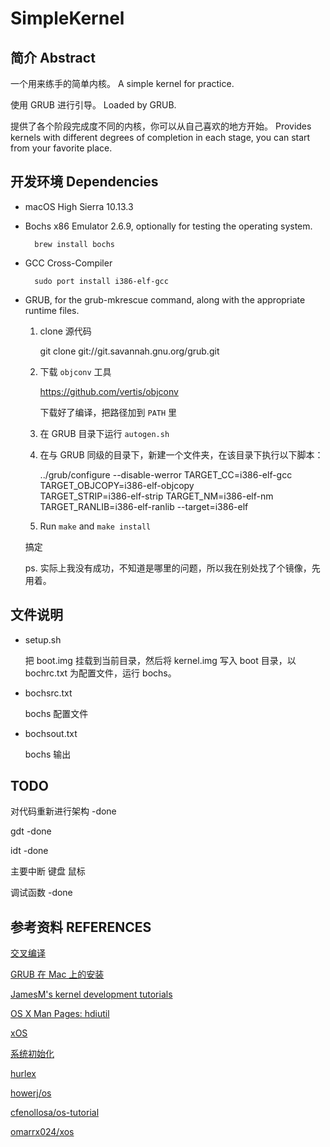 
# SimpleKernel

## 简介 Abstract

一个用来练手的简单内核。
A simple kernel for practice.

使用 GRUB 进行引导。
Loaded by GRUB.


提供了各个阶段完成度不同的内核，你可以从自己喜欢的地方开始。
Provides kernels with different degrees of completion in each stage, you can start from your favorite place.

## 开发环境 Dependencies

- macOS High Sierra 10.13.3
- Bochs x86 Emulator 2.6.9, optionally for testing the operating system.

        brew install bochs

- GCC Cross-Compiler

        sudo port install i386-elf-gcc

- GRUB, for the grub-mkrescue command, along with the appropriate runtime files.

    1. clone 源代码

        git clone git://git.savannah.gnu.org/grub.git

    2.  下载 `objconv` 工具

        https://github.com/vertis/objconv
        
        下载好了编译，把路径加到 `PATH` 里
    3. 在 GRUB 目录下运行 `autogen.sh`
    4. 在与 GRUB 同级的目录下，新建一个文件夹，在该目录下执行以下脚本：

        ../grub/configure --disable-werror TARGET_CC=i386-elf-gcc TARGET_OBJCOPY=i386-elf-objcopy \
        TARGET_STRIP=i386-elf-strip TARGET_NM=i386-elf-nm TARGET_RANLIB=i386-elf-ranlib --target=i386-elf
          
    5. Run `make` and `make install`

    搞定

    ps. 实际上我没有成功，不知道是哪里的问题，所以我在别处找了个镜像，先用着。


## 文件说明

- setup.sh

    把 boot.img 挂载到当前目录，然后将 kernel.img 写入 boot 目录，以 bochrc.txt 为配置文件，运行 bochs。

- bochsrc.txt

    bochs 配置文件


- bochsout.txt

    bochs 输出
    
    
## TODO

对代码重新进行架构 -done

gdt -done

idt -done

主要中断
    键盘
    鼠标

调试函数 -done

    

    
## 参考资料 REFERENCES

[交叉编译](https://wiki.osdev.org/GCC_Cross-Compiler)

[GRUB 在 Mac 上的安装](https://wiki.osdev.org/GRUB#Installing_GRUB_2_on_OS_X)

[JamesM's kernel development tutorials](http://www.jamesmolloy.co.uk/tutorial_html/1.-Environment%20setup.html)

[OS X Man Pages: hdiutil](https://developer.apple.com/legacy/library/documentation/Darwin/Reference/ManPages/man1/hdiutil.1.html)

[xOS](https://github.com/fengleicn/xOS)

[系统初始化](https://wiki.osdev.org/Bare_Bones)

[hurlex](http://wiki.0xffffff.org/posts/hurlex-8.html)

[howerj/os](https://github.com/howerj/os)

[cfenollosa/os-tutorial](https://github.com/cfenollosa/os-tutorial)

[omarrx024/xos](https://github.com/omarrx024/xos)


